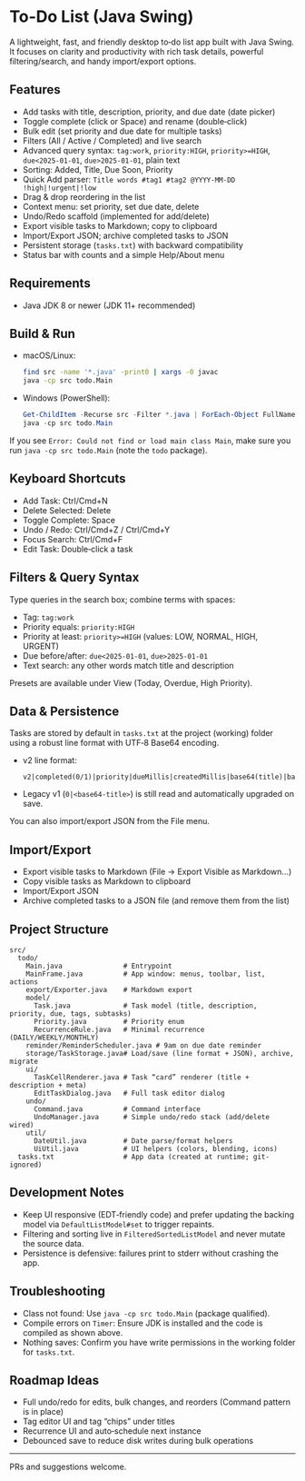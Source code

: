 # To-Do List (Java Swing)

A lightweight, fast, and friendly desktop to‑do list app built with Java Swing. It focuses on clarity and productivity with rich task details, powerful filtering/search, and handy import/export options.

## Features

- Add tasks with title, description, priority, and due date (date picker)
- Toggle complete (click or Space) and rename (double‑click)
- Bulk edit (set priority and due date for multiple tasks)
- Filters (All / Active / Completed) and live search
- Advanced query syntax: `tag:work`, `priority:HIGH`, `priority>=HIGH`, `due<2025-01-01`, `due>2025-01-01`, plain text
- Sorting: Added, Title, Due Soon, Priority
- Quick Add parser: `Title words #tag1 #tag2 @YYYY-MM-DD !high|!urgent|!low`
- Drag & drop reordering in the list
- Context menu: set priority, set due date, delete
- Undo/Redo scaffold (implemented for add/delete)
- Export visible tasks to Markdown; copy to clipboard
- Import/Export JSON; archive completed tasks to JSON
- Persistent storage (`tasks.txt`) with backward compatibility
- Status bar with counts and a simple Help/About menu

## Requirements

- Java JDK 8 or newer (JDK 11+ recommended)

## Build & Run

- macOS/Linux:
  ```bash
  find src -name '*.java' -print0 | xargs -0 javac
  java -cp src todo.Main
  ```
- Windows (PowerShell):
  ```powershell
  Get-ChildItem -Recurse src -Filter *.java | ForEach-Object FullName | javac -@
  java -cp src todo.Main
  ```

If you see `Error: Could not find or load main class Main`, make sure you run `java -cp src todo.Main` (note the `todo` package).

## Keyboard Shortcuts

- Add Task: Ctrl/Cmd+N
- Delete Selected: Delete
- Toggle Complete: Space
- Undo / Redo: Ctrl/Cmd+Z / Ctrl/Cmd+Y
- Focus Search: Ctrl/Cmd+F
- Edit Task: Double‑click a task

## Filters & Query Syntax

Type queries in the search box; combine terms with spaces:

- Tag: `tag:work`
- Priority equals: `priority:HIGH`
- Priority at least: `priority>=HIGH` (values: LOW, NORMAL, HIGH, URGENT)
- Due before/after: `due<2025-01-01`, `due>2025-01-01`
- Text search: any other words match title and description

Presets are available under View (Today, Overdue, High Priority).

## Data & Persistence

Tasks are stored by default in `tasks.txt` at the project (working) folder using a robust line format with UTF‑8 Base64 encoding.

- v2 line format:
  ```
  v2|completed(0/1)|priority|dueMillis|createdMillis|base64(title)|base64(note)
  ```
- Legacy v1 (`0|<base64-title>`) is still read and automatically upgraded on save.

You can also import/export JSON from the File menu.

## Import/Export

- Export visible tasks to Markdown (File → Export Visible as Markdown…)
- Copy visible tasks as Markdown to clipboard
- Import/Export JSON
- Archive completed tasks to a JSON file (and remove them from the list)

## Project Structure

```
src/
  todo/
    Main.java               # Entrypoint
    MainFrame.java          # App window: menus, toolbar, list, actions
    export/Exporter.java    # Markdown export
    model/
      Task.java             # Task model (title, description, priority, due, tags, subtasks)
      Priority.java         # Priority enum
      RecurrenceRule.java   # Minimal recurrence (DAILY/WEEKLY/MONTHLY)
    reminder/ReminderScheduler.java # 9am on due date reminder
    storage/TaskStorage.java# Load/save (line format + JSON), archive, migrate
    ui/
      TaskCellRenderer.java # Task “card” renderer (title + description + meta)
      EditTaskDialog.java   # Full task editor dialog
    undo/
      Command.java          # Command interface
      UndoManager.java      # Simple undo/redo stack (add/delete wired)
    util/
      DateUtil.java         # Date parse/format helpers
      UiUtil.java           # UI helpers (colors, blending, icons)
  tasks.txt                 # App data (created at runtime; git-ignored)
```

## Development Notes

- Keep UI responsive (EDT‑friendly code) and prefer updating the backing model via `DefaultListModel#set` to trigger repaints.
- Filtering and sorting live in `FilteredSortedListModel` and never mutate the source data.
- Persistence is defensive: failures print to stderr without crashing the app.

## Troubleshooting

- Class not found: Use `java -cp src todo.Main` (package qualified).
- Compile errors on `Timer`: Ensure JDK is installed and the code is compiled as shown above.
- Nothing saves: Confirm you have write permissions in the working folder for `tasks.txt`.

## Roadmap Ideas

- Full undo/redo for edits, bulk changes, and reorders (Command pattern is in place)
- Tag editor UI and tag “chips” under titles
- Recurrence UI and auto‑schedule next instance
- Debounced save to reduce disk writes during bulk operations

---

PRs and suggestions welcome.

